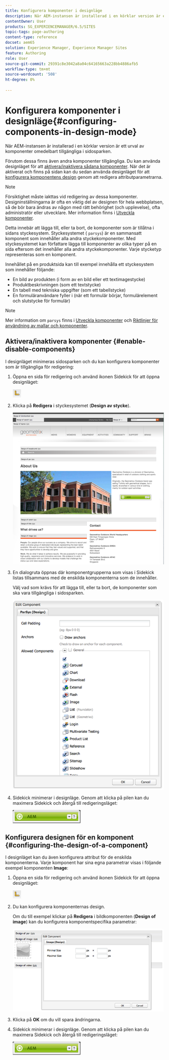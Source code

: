 ```yaml
---
title: Konfigurera komponenter i designläge
description: När AEM-instansen är installerad i en körklar version är ett urval av komponenter omedelbart tillgängliga i sidosparken. Förutom dessa finns även andra komponenter tillgängliga. Du kan använda designläget för att aktivera/inaktivera sådana komponenter.
contentOwner: User
products: SG_EXPERIENCEMANAGER/6.5/SITES
topic-tags: page-authoring
content-type: reference
docset: aem65
solution: Experience Manager, Experience Manager Sites
feature: Authoring
role: User
source-git-commit: 29391c8e3042a8a04c64165663a228bb4886afb5
workflow-type: tm+mt
source-wordcount: '508'
ht-degree: 0%

---
```


# Konfigurera komponenter i designläge{#configuring-components-in-design-mode}

När AEM-instansen är installerad i en körklar version är ett urval av komponenter omedelbart tillgängliga i sidosparken.

Förutom dessa finns även andra komponenter tillgängliga. Du kan använda designläget för att [aktivera/inaktivera sådana komponenter](#enabledisablecomponentsusingdesignmode). När det är aktiverat och finns på sidan kan du sedan använda designläget för att [konfigurera komponentens design](#configuringcomponentsusingdesignmode) genom att redigera attributparametrarna.

>[!NOTE]
>
>Försiktighet måste iakttas vid redigering av dessa komponenter. Designinställningarna är ofta en viktig del av designen för hela webbplatsen, så de bör bara ändras av någon med rätt behörighet (och upplevelse), ofta administratör eller utvecklare. Mer information finns i [Utveckla komponenter](/help/sites-developing/components.md).

Detta innebär att lägga till, eller ta bort, de komponenter som är tillåtna i sidans styckesystem. Styckesystemet ( `parsys`) är en sammansatt komponent som innehåller alla andra styckekomponenter. Med styckesystemet kan författare lägga till komponenter av olika typer på en sida eftersom det innehåller alla andra styckekomponenter. Varje stycketyp representeras som en komponent.

Innehållet på en produktsida kan till exempel innehålla ett styckesystem som innehåller följande:

* En bild av produkten (i form av en bild eller ett textimagestycke)
* Produktbeskrivningen (som ett textstycke)
* En tabell med tekniska uppgifter (som ett tabellstycke)
* En formuläranvändare fyller i (när ett formulär börjar, formulärelement och slutstycke för formulär)

>[!NOTE]
>
>Mer information om `parsys` finns i [Utveckla komponenter](/help/sites-developing/components.md#paragraphsystem) och [Riktlinjer för användning av mallar och komponenter](/help/sites-developing/dev-guidelines-bestpractices.md#guidelines-for-using-templates-and-components).

## Aktivera/inaktivera komponenter {#enable-disable-components}

I designläget minimeras sidosparken och du kan konfigurera komponenter som är tillgängliga för redigering:

1. Öppna en sida för redigering och använd ikonen Sidekick för att öppna designläget:

   ![Designläge](do-not-localize/chlimage_1.png)

1. Klicka på **Redigera** i styckesystemet (**Design av stycke**).

   ![screen_shot_2012-02-08at102726am](assets/screen_shot_2012-02-08at102726am.png)

1. En dialogruta öppnas där komponentgrupperna som visas i Sidekick listas tillsammans med de enskilda komponenterna som de innehåller.

   Välj vad som krävs för att lägga till, eller ta bort, de komponenter som ska vara tillgängliga i sidosparken.

   ![screen_shot_2012-02-08at103407am](assets/screen_shot_2012-02-08at103407am.png)

1. Sidekick minimerar i designläge. Genom att klicka på pilen kan du maximera Sidekick och återgå till redigeringsläget:

   ![Sidekick minimerat](do-not-localize/sidekick-collapsed.png)

## Konfigurera designen för en komponent {#configuring-the-design-of-a-component}

I designläget kan du även konfigurera attribut för de enskilda komponenterna. Varje komponent har sina egna parametrar visas i följande exempel komponenten **Image**:

1. Öppna en sida för redigering och använd ikonen Sidekick för att öppna designläget:

   ![Designläge - Sidekick](do-not-localize/chlimage_1-1.png)

1. Du kan konfigurera komponenternas design.

   Om du till exempel klickar på **Redigera** i bildkomponenten (**Design of image**) kan du konfigurera komponentspecifika parametrar:

   ![chlimage_1-5](assets/chlimage_1-5.png)

1. Klicka på **OK** om du vill spara ändringarna.

1. Sidekick minimerar i designläge. Genom att klicka på pilen kan du maximera Sidekick och återgå till redigeringsläget:

   ![Sidekick minimerat](do-not-localize/sidekick-collapsed-1.png)

